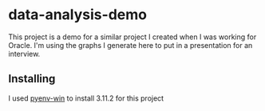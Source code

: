 # data-analysis-demo

This project is a demo for a similar project I created when I was working for Oracle.
I'm using the graphs I generate here to put in a presentation for an interview.

## Installing
I used [pyenv-win](https://github.com/pyenv-win/pyenv-win) to install 3.11.2 for this project
